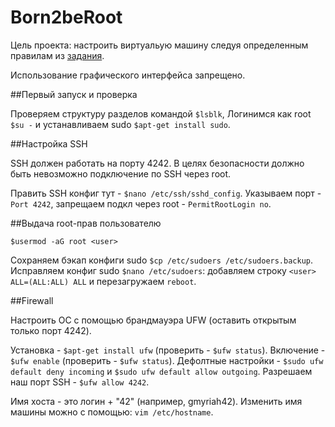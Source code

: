 # Born2beRoot

Цель проекта: настроить виртуальую машину следуя определенным правилам из [задания](en.subject.pdf).

Использование графического интерфейса запрещено.

##Первый запуск и проверка

Проверяем структуру разделов командой `$lsblk`,
Логинимся как root `$su -` и устанавливаем sudo `$apt-get install sudo`.

##Настройка SSH

SSH должен работать на порту 4242. В целях безопасности должно быть невозможно подключение по SSH через root.

Править SSH конфиг тут - `$nano /etc/ssh/sshd_config`.
Указываем порт - `Port 4242`, запрещаем подкл через root - `PermitRootLogin no`. 

##Выдача root-прав пользователю

`$usermod -aG root <user>`

Сохраняем бэкап конфиги sudo `$cp /etc/sudoers /etc/sudoers.backup`. 
Исправляем конфиг sudo `$nano /etc/sudoers`: добавляем строку `<user>    ALL=(ALL:ALL) ALL` и перезагружаем `reboot`.

##Firewall

Настроить ОС с помощью брандмауэра UFW (оставить открытым только порт 4242).

Установка - `$apt-get install ufw` (проверить - `$ufw status`).
Включение - `$ufw enable` (проверить - `$ufw status`).
Дефолтные настройки - `$sudo ufw default deny incoming` и `$sudo ufw default allow outgoing`.
Разрешаем наш порт SSH - `$ufw allow 4242`.

Имя хоста - это логин + "42" (например, gmyriah42). Изменить имя машины можно с помощью:
`vim /etc/hostname`.